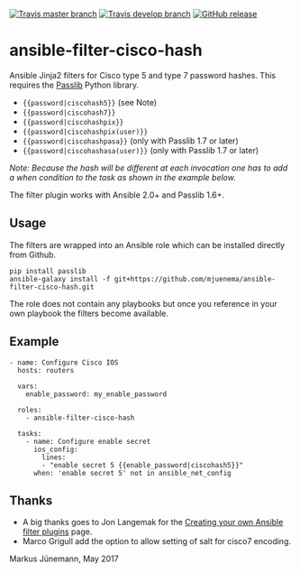 [![Travis master branch](https://img.shields.io/travis/mjuenema/ansible-filter-cisco-hash/master.svg?style=flat-square)](https://travis-ci.org/mjuenema/ansible-filter-cisco-hash/branches)
[![Travis develop branch](https://img.shields.io/travis/mjuenema/ansible-filter-cisco-hash/develop.svg?style=flat-square)](https://travis-ci.org/mjuenema/ansible-filter-cisco-hash/branches)
[![GitHub release](https://img.shields.io/github/release/mjuenema/ansible-plugin-cisco-hash.svg?style=flat-square)](https://github.com/mjuenema/ansible-filter-cisco-hash/releases)


# ansible-filter-cisco-hash

Ansible Jinja2 filters for Cisco type 5 and type 7 password hashes.
This requires the [Passlib](https://pypi.python.org/pypi/passlib) Python library.

* `{{password|ciscohash5}}` (see Note)
* `{{password|ciscohash7}}`
* `{{password|ciscohashpix}}`
* `{{password|ciscohashpix(user)}}`
* `{{password|ciscohashpasa}}` (only with Passlib 1.7 or later)
* `{{password|ciscohashasa(user)}}` (only with Passlib 1.7 or later)

*Note: Because the hash will be different at each invocation one has to
add a *when* condition to the task as shown in the example below.*

The filter plugin works with Ansible 2.0+ and Passlib 1.6+.

## Usage

The filters are wrapped into an Ansible role which can be installed directly
from Github.

```
pip install passlib
ansible-galaxy install -f git+https://github.com/mjuenema/ansible-filter-cisco-hash.git
```

The role does not contain any playbooks but once you reference in your own
playbook the filters become available.

## Example

```
- name: Configure Cisco IOS
  hosts: routers

  vars:
    enable_password: my_enable_password

  roles:
    - ansible-filter-cisco-hash

  tasks:
    - name: Configure enable secret
      ios_config:
        lines:
        - "enable secret 5 {{enable_password|ciscohash5}}"
      when: 'enable secret 5' not in ansible_net_config
```

## Thanks

* A big thanks goes to Jon Langemak for the [Creating your own Ansible filter
  plugins](http://www.dasblinkenlichten.com/creating-ansible-filter-plugins/)
  page.
* Marco Grigull add the option to allow setting of salt for cisco7 encoding. 


Markus J&uuml;nemann, May 2017
